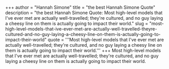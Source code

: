 +++
author = "Hannah Simone"
title = "the best Hannah Simone Quote"
description = "the best Hannah Simone Quote: Most high-level models that I've ever met are actually well-travelled; they're cultured, and no guy laying a cheesy line on them is actually going to impact their world."
slug = "most-high-level-models-that-ive-ever-met-are-actually-well-travelled-theyre-cultured-and-no-guy-laying-a-cheesy-line-on-them-is-actually-going-to-impact-their-world"
quote = '''Most high-level models that I've ever met are actually well-travelled; they're cultured, and no guy laying a cheesy line on them is actually going to impact their world.'''
+++
Most high-level models that I've ever met are actually well-travelled; they're cultured, and no guy laying a cheesy line on them is actually going to impact their world.
